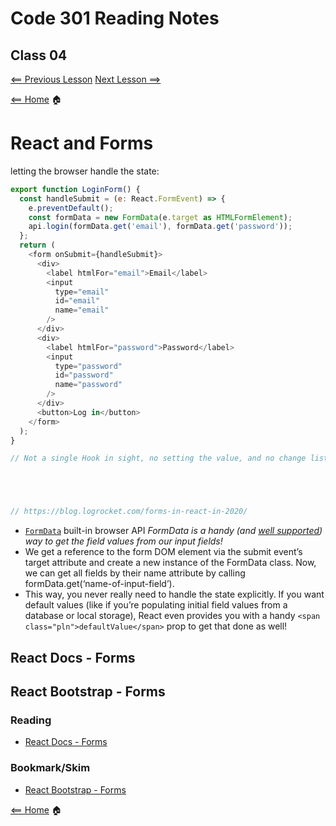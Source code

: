 # Code 301 Reading Notes

## Class 04

[<== Previous Lesson](class3.md) [Next Lesson ==>](class5.md)

[<== Home](README.md) 🏠

# React and Forms

letting the browser handle the state:

````javascript
export function LoginForm() {
  const handleSubmit = (e: React.FormEvent) => {
    e.preventDefault();
    const formData = new FormData(e.target as HTMLFormElement);
    api.login(formData.get('email'), formData.get('password'));
  };
  return (
    <form onSubmit={handleSubmit}>
      <div>
        <label htmlFor="email">Email</label>
        <input
          type="email"
          id="email"
          name="email"
        />
      </div>
      <div>
        <label htmlFor="password">Password</label>
        <input
          type="password"
          id="password"
          name="password"
        />
      </div>
      <button>Log in</button>
    </form>
  );
}

// Not a single Hook in sight, no setting the value, and no change listeners either. 





// https://blog.logrocket.com/forms-in-react-in-2020/
````

+ [`FormData`](https://developer.mozilla.org/en-US/docs/Web/API/FormData) built-in browser API *FormData is a handy (and [well supported](https://developer.mozilla.org/en-US/docs/Web/API/FormData#Browser_compatibility)) way to get the field values from our input fields!*
+ We get a reference to the form DOM element via the submit event’s target attribute and create a new instance of the FormData class. Now, we can get all fields by their name attribute by calling formData.get(‘name-of-input-field’).
+ This way, you never really need to handle the state explicitly. If you want default values (like if you’re populating initial field values from a database or local storage), React even provides you with a handy `<span class="pln">defaultValue</span>` prop to get that done as well!

## React Docs - Forms

## React Bootstrap - Forms

### Reading

* [React Docs - Forms](https://reactjs.org/docs/forms.html)

### Bookmark/Skim

* [React Bootstrap - Forms](https://react-bootstrap.github.io/components/forms/)

[<== Home](README.md) 🏠
